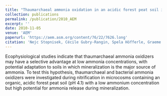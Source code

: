 ```yaml
---
title: "Thaumarchaeal ammonia oxidation in an acidic forest peat soil is not influenced by ammonium amendment"
collection: publications
permalink: /publication/2010_AEM
excerpt: ''
date: 2010-11-05
venue: 'AEM'
paperurl: 'https://aem.asm.org/content/76/22/7626.long'
citation: 'Nejc Stopnisek, Cécile Gubry-Rangin, Spela Höfferle, Graeme W Nicol, Ines Mandic-Mulec, James I Prosser (2010). &quot;Thaumarchaeal ammonia oxidation in an acidic forest peat soil is not influenced by ammonium amendment.&quot; <i>AEM</i>. 76(22):7626-34.'
---
```

Ecophysiological studies indicate that thaumarchaeal ammonia oxidizers may have a selective advantage at low ammonia concentrations, with potential adaptation to soils in which mineralization is the major source of ammonia. To test this hypothesis, thaumarchaeal and bacterial ammonia oxidizers were investigated during nitrification in microcosms containing an organic, acidic forest peat soil (pH 4.1) with a low ammonium concentration but high potential for ammonia release during mineralization.